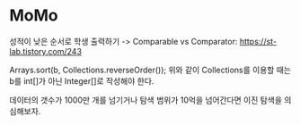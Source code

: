 # MoMo

성적이 낮은 순서로 학생 출력하기
-> Comparable vs Comparator: https://st-lab.tistory.com/243

Arrays.sort(b, Collections.reverseOrder());
위와 같이 Collections를 이용할 때는 b를 int[]가 아닌 Integer[]로 작성해야 한다.

데이터의 갯수가 1000만 개를 넘기거나 탐색 범위가 10억을 넘어간다면 이진 탐색을 의심해보자.
